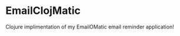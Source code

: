EmailClojMatic
===========================
Clojure implimentation of my EmailOMatic email reminder application!
